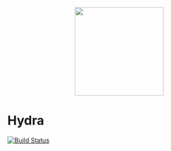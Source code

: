 <p align="center"><img src="https://github.com/Kovee98/hydra/blob/master/app-icon.png" width="200" /></p>

# Hydra
[![Build Status](https://travis-ci.org/Kovee98/hydra.svg?branch=master)](https://travis-ci.org/Kovee98/hydra)

